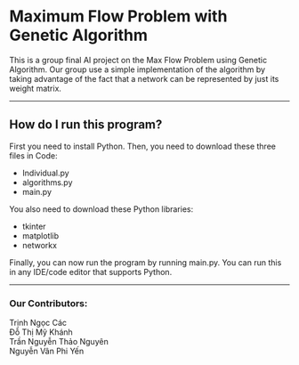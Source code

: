 # Maximum Flow Problem with Genetic Algorithm
This is a group final AI project on the Max Flow Problem using Genetic Algorithm. Our group use a simple implementation of the algorithm by taking advantage of the fact that a network can be represented by just its weight matrix.

------------------------
## How do I run this program?
First you need to install Python. Then, you need to download these three files in Code:
* Individual.py
* algorithms.py
* main.py

You also need to download these Python libraries:
* tkinter
* matplotlib
* networkx

Finally, you can now run the program by running main.py. You can run this in any IDE/code editor that supports Python.

------------------------

### Our Contributors:
Trịnh Ngọc Các\
Đỗ Thị Mỹ Khánh\
Trần Nguyễn Thảo Nguyên\
Nguyễn Vân Phi Yến
